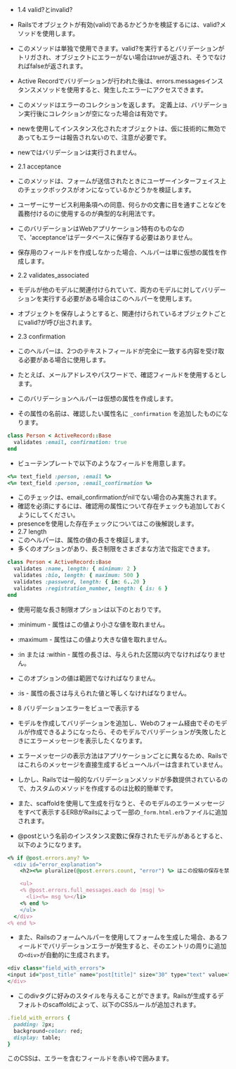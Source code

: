 - 1.4 valid?とinvalid?
- Railsでオブジェクトが有効(valid)であるかどうかを検証するには、valid?メソッドを使用します。
- このメソッドは単独で使用できます。valid?を実行するとバリデーションがトリガされ、オブジェクトにエラーがない場合はtrueが返され、そうでなければfalseが返されます。
- Active Recordでバリデーションが行われた後は、errors.messagesインスタンスメソッドを使用すると、発生したエラーにアクセスできます。
- このメソッドはエラーのコレクションを返します。 定義上は、バリデーション実行後にコレクションが空になった場合は有効です。

- newを使用してインスタンス化されたオブジェクトは、仮に技術的に無効であってもエラーは報告されないので、注意が必要です。
- newではバリデーションは実行されません。
- 2.1 acceptance
- このメソッドは、フォームが送信されたときにユーザーインターフェイス上のチェックボックスがオンになっているかどうかを検証します。
- ユーザーにサービス利用条項への同意、何らかの文書に目を通すことなどを義務付けるのに使用するのが典型的な利用法です。
- このバリデーションはWebアプリケーション特有のものなので、'acceptance'はデータベースに保存する必要はありません。
- 保存用のフィールドを作成しなかった場合、ヘルパーは単に仮想の属性を作成します。
- 2.2 validates_associated
- モデルが他のモデルに関連付けられていて、両方のモデルに対してバリデーションを実行する必要がある場合はこのヘルパーを使用します。
- オブジェクトを保存しようとすると、関連付けられているオブジェクトごとにvalid?が呼び出されます。
- 2.3 confirmation
- このヘルパーは、2つのテキストフィールドが完全に一致する内容を受け取る必要がある場合に使用します。
- たとえば、メールアドレスやパスワードで、確認フィールドを使用するとします。
- このバリデーションヘルパーは仮想の属性を作成します。
- その属性の名前は、確認したい属性名に `_confirmation` を追加したものになります。
```ruby
class Person < ActiveRecord::Base
  validates :email, confirmation: true
end
```
- ビューテンプレートで以下のようなフィールドを用意します。
```ruby
<%= text_field :person, :email %>
<%= text_field :person, :email_confirmation %>
```
- このチェックは、email_confirmationがnilでない場合のみ実施されます。
- 確認を必須にするには、確認用の属性について存在チェックも追加しておくようにしてください。
- presenceを使用した存在チェックについてはこの後解説します。
- 2.7 length
- このヘルパーは、属性の値の長さを検証します。
- 多くのオプションがあり、長さ制限をさまざまな方法で指定できます。
```ruby
class Person < ActiveRecord::Base
  validates :name, length: { minimum: 2 }
  validates :bio, length: { maximum: 500 }
  validates :password, length: { in: 6..20 }
  validates :registration_number, length: { is: 6 }
end
```
- 使用可能な長さ制限オプションは以下のとおりです。

- :minimum - 属性はこの値より小さな値を取れません。
- :maximum - 属性はこの値より大きな値を取れません。
- :in または :within - 属性の長さは、与えられた区間以内でなければなりません。
- このオプションの値は範囲でなければなりません。
- :is - 属性の長さは与えられた値と等しくなければなりません。

- 8 バリデーションエラーをビューで表示する
- モデルを作成してバリデーションを追加し、Webのフォーム経由でそのモデルが作成できるようになったら、そのモデルでバリデーションが失敗したときにエラーメッセージを表示したくなります。

- エラーメッセージの表示方法はアプリケーションごとに異なるため、Railsではこれらのメッセージを直接生成するビューヘルパーは含まれていません。
- しかし、Railsでは一般的なバリデーションメソッドが多数提供されているので、カスタムのメソッドを作成するのは比較的簡単です。
- また、scaffoldを使用して生成を行なうと、そのモデルのエラーメッセージをすべて表示するERBがRailsによって一部の`_form.html.erb`ファイルに追加されます。

- @postという名前のインスタンス変数に保存されたモデルがあるとすると、以下のようになります。
```ruby
<% if @post.errors.any? %>
  <div id="error_explanation">
    <h2><%= pluralize(@post.errors.count, "error") %> はこの投稿の保存を禁止しています:</h2>

    <ul>
    <% @post.errors.full_messages.each do |msg| %>
      <li><%= msg %></li>
    <% end %>
    </ul>
  </div>
<% end %>
```

- また、Railsのフォームヘルパーを使用してフォームを生成した場合、あるフィールドでバリデーションエラーが発生すると、そのエントリの周りに追加の`<div>`が自動的に生成されます。

```ruby
<div class="field_with_errors">
<input id="post_title" name="post[title]" size="30" type="text" value="">
</div>
```
- このdivタグに好みのスタイルを与えることができます。Railsが生成するデフォルトのscaffoldによって、以下のCSSルールが追加されます。
```ruby
.field_with_errors {
  padding: 2px;
  background-color: red;
  display: table;
}
```
このCSSは、エラーを含むフィールドを赤い枠で囲みます。

